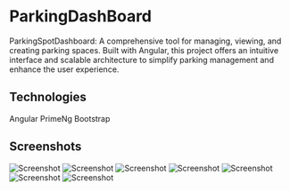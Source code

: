 # ParkingDashBoard

ParkingSpotDashboard: A comprehensive tool for managing, viewing, and creating parking spaces. Built with Angular, this project offers an intuitive interface and scalable architecture to simplify parking management and enhance the user experience.

## Technologies
Angular
PrimeNg
Bootstrap

## Screenshots
![Screenshot](https://github.com/Mandy-Man/ParkingDashBoard/blob/main/Screenshots/Screenshot%201.png)
![Screenshot](https://github.com/Mandy-Man/ParkingDashBoard/blob/main/Screenshots/Screenshot%202.png)
![Screenshot](https://github.com/Mandy-Man/ParkingDashBoard/blob/main/Screenshots/Screenshot%203.png)
![Screenshot](https://github.com/Mandy-Man/ParkingDashBoard/blob/main/Screenshots/Screenshot%204.png)
![Screenshot](https://github.com/Mandy-Man/ParkingDashBoard/blob/main/Screenshots/Screenshot%205.png)
![Screenshot](https://github.com/Mandy-Man/ParkingDashBoard/blob/main/Screenshots/Screenshot%206.png)
![Screenshot](https://github.com/Mandy-Man/ParkingDashBoard/blob/main/Screenshots/Screenshot%207.png)

